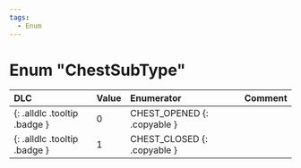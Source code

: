 ```yaml
---
tags:
  - Enum
---
```

# Enum "ChestSubType"
|DLC|Value|Enumerator|Comment|
|:--|:--|:--|:--|
|[ ](#){: .alldlc .tooltip .badge }|0 |CHEST_OPENED {: .copyable } |  |
|[ ](#){: .alldlc .tooltip .badge }|1 |CHEST_CLOSED {: .copyable } |  |